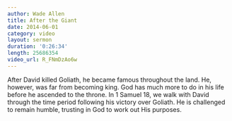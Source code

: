 ```yaml
---
author: Wade Allen
title: After the Giant
date: 2014-06-01
category: video
layout: sermon
duration: '0:26:34'
length: 25686354
video_url: R_FNmDzAo6w
---
```


After David killed Goliath, he became famous throughout the land. He, however, was far from becoming king. God has much more to do in his life before he ascended to the throne. In 1 Samuel 18, we walk with David through the time period following his victory over Goliath. He is challenged to remain humble, trusting in God to work out His purposes.
